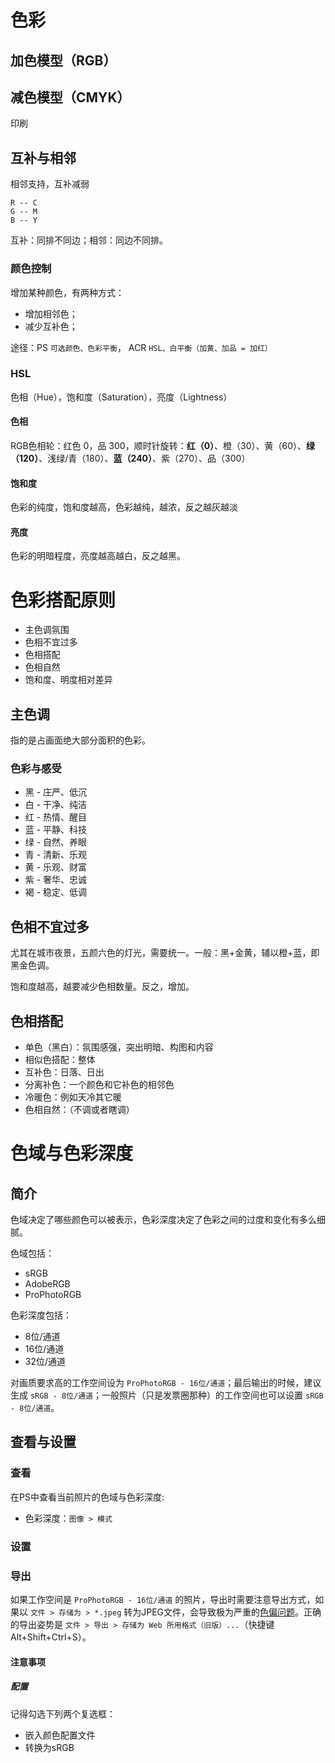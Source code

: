# 色彩
## 加色模型（RGB）

## 减色模型（CMYK）
印刷

## 互补与相邻

相邻支持，互补减弱

```
R -- C
G -- M
B -- Y
```

互补：同排不同边；相邻：同边不同排。

### 颜色控制
增加某种颜色，有两种方式：
* 增加相邻色；
* 减少互补色；

途径：PS `可选颜色、色彩平衡`， ACR `HSL、白平衡（加黄、加品 = 加红）`

### HSL
色相（Hue），饱和度（Saturation），亮度（Lightness）

#### 色相
RGB色相轮：红色 0，品 300，顺时针旋转：**红（0）**、橙（30）、黄（60）、**绿（120）**、浅绿/青（180）、**蓝（240）**、紫（270）、品（300）
#### 饱和度
色彩的纯度，饱和度越高，色彩越纯，越浓，反之越灰越淡

#### 亮度
色彩的明暗程度，亮度越高越白，反之越黑。

# 色彩搭配原则

* 主色调氛围
* 色相不宜过多
* 色相搭配
* 色相自然
* 饱和度、明度相对差异

## 主色调

指的是占画面绝大部分面积的色彩。

### 色彩与感受

* 黑 - 庄严、低沉
* 白 - 干净、纯洁
* 红 - 热情、醒目
* 蓝 - 平静、科技
* 绿 - 自然、养眼
* 青 - 清新、乐观
* 黄 - 乐观、财富
* 紫 - 奢华、忠诚
* 褐 - 稳定、低调

## 色相不宜过多

尤其在城市夜景，五颜六色的灯光，需要统一。一般：黑+金黄，辅以橙+蓝，即黑金色调。

饱和度越高，越要减少色相数量。反之，增加。

## 色相搭配

* 单色（黑白）：氛围感强，突出明暗、构图和内容
* 相似色搭配：整体
* 互补色：日落、日出
* 分离补色：一个颜色和它补色的相邻色
* 冷暖色：例如天冷其它暖
* 色相自然：（不调或者瞎调）



# 色域与色彩深度

## 简介
色域决定了哪些颜色可以被表示，色彩深度决定了色彩之间的过度和变化有多么细腻。

色域包括：

* sRGB
* AdobeRGB
* ProPhotoRGB

色彩深度包括：

* 8位/通道
* 16位/通道
* 32位/通道

对画质要求高的工作空间设为 `ProPhotoRGB - 16位/通道`；最后输出的时候，建议生成 `sRGB - 8位/通道`；一般照片（只是发票圈那种）的工作空间也可以设置 `sRGB - 8位/通道`。

## 查看与设置

### 查看
在PS中查看当前照片的色域与色彩深度:
* 色彩深度：`图像 > 模式`

### 设置

### 导出
如果工作空间是 `ProPhotoRGB - 16位/通道` 的照片，导出时需要注意导出方式，如果以 `文件 > 存储为 > *.jpeg` 转为JPEG文件，会导致极为严重的[色偏问题](https://github.com/tswsxk/tswsxk.github.io/wiki/Photography#%E4%BF%AE%E5%AE%8C%E5%9B%BE%E5%AF%BC%E5%87%BA%E7%9A%84%E7%85%A7%E7%89%87%E8%89%B2%E5%BD%A9%E8%89%B2%E5%81%8F%E6%9E%81%E4%B8%BA%E4%B8%A5%E9%87%8D)。正确的导出姿势是 `文件 > 导出 > 存储为 Web 所用格式（旧版）...`（快捷键 Alt+Shift+Ctrl+S）。

#### 注意事项
##### 配置
记得勾选下列两个复选框：
* 嵌入颜色配置文件
* 转换为sRGB